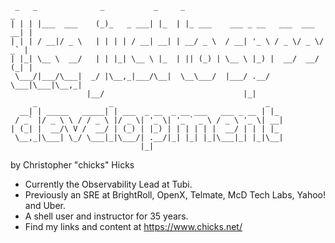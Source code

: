 ```
 _   _              _           _     _                                  _
| | | |___  ___    (_)_   _ ___| |_  | |_ ___    ___ _ __   ___  ___  __| |
| | | / __|/ _ \   | | | | / __| __| | __/ _ \  / __| '_ \ / _ \/ _ \/ _` |
| |_| \__ \  __/   | | |_| \__ \ |_  | || (_) | \__ \ |_) |  __/  __/ (_| |
 \___/|___/\___|  _/ |\__,_|___/\__|  \__\___/  |___/ .__/ \___|\___|\__,_|
                 |__/                               |_|
     _                _                                  _
  __| | _____   _____| | ___  _ __  _ __ ___   ___ _ __ | |_
 / _` |/ _ \ \ / / _ \ |/ _ \| '_ \| '_ ` _ \ / _ \ '_ \| __|
| (_| |  __/\ V /  __/ | (_) | |_) | | | | | |  __/ | | | |_
 \__,_|\___| \_/ \___|_|\___/| .__/|_| |_| |_|\___|_| |_|\__|
                             |_|
```

by Christopher "chicks" Hicks

* Currently the Observability Lead at Tubi.
* Previously an SRE at BrightRoll, OpenX, Telmate, McD Tech Labs, Yahoo! and Uber.
* A shell user and instructor for 35 years.
* Find my links and content at https://www.chicks.net/
